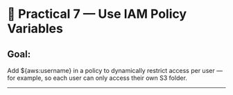 # 🧠 Practical 7 — Use IAM Policy Variables

## Goal: 
Add ${aws:username} in a policy to dynamically restrict access per user — for example, so each user can only access their own S3 folder.

---

